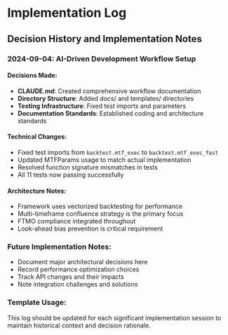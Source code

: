 # Implementation Log

## Decision History and Implementation Notes

### 2024-09-04: AI-Driven Development Workflow Setup

#### Decisions Made:
- **CLAUDE.md**: Created comprehensive workflow documentation
- **Directory Structure**: Added docs/ and templates/ directories
- **Testing Infrastructure**: Fixed test imports and parameters
- **Documentation Standards**: Established coding and architecture standards

#### Technical Changes:
- Fixed test imports from `backtest.mtf_exec` to `backtest.mtf_exec_fast`
- Updated MTFParams usage to match actual implementation
- Resolved function signature mismatches in tests
- All 11 tests now passing successfully

#### Architecture Notes:
- Framework uses vectorized backtesting for performance
- Multi-timeframe confluence strategy is the primary focus
- FTMO compliance integrated throughout
- Look-ahead bias prevention is critical requirement

### Future Implementation Notes:
- Document major architectural decisions here
- Record performance optimization choices
- Track API changes and their impacts
- Note integration challenges and solutions

### Template Usage:
This log should be updated for each significant implementation session to maintain historical context and decision rationale.